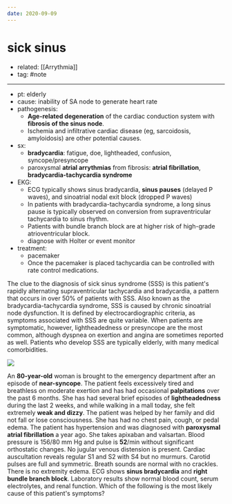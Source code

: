 ```yaml
---
date: 2020-09-09
---
```


# sick sinus

- related: [[Arrythmia]]
- tag: #note
---

<!-- sick sinus syndrome sx, pathophysiology, rx -->

- pt: elderly
- cause: inability of SA node to generate heart rate
- pathogenesis:
	- **Age-related degeneration** of the cardiac conduction system with **fibrosis of the sinus node**.
	- Ischemia and infiltrative cardiac disease (eg, sarcoidosis, amyloidosis) are other potential causes.
- sx:
	- **bradycardia**: fatigue, doe, lightheaded, confusion, syncope/presyncope
	- paroxysmal **atrial arrythmias** from fibrosis: **atrial fibrillation**, **bradycardia-tachycardia syndrome**
- EKG:
	- ECG typically shows sinus bradycardia, **sinus pauses** (delayed P waves), and sinoatrial nodal exit block (dropped P waves)
	- In patients with bradycardia-tachycardia syndrome, a long sinus pause is typically observed on conversion from supraventricular tachycardia to sinus rhythm.
	- Patients with bundle branch block are at higher risk of high-grade atrioventricular block.
	- diagnose with Holter or event monitor
- treatment:
	- pacemaker
	- Once the pacemaker is placed tachycardia can be controlled with rate control medications.

The clue to the diagnosis of sick sinus syndrome  (SSS) is this patient's rapidly alternating supraventricular tachycardia and bradycardia, a pattern that occurs in over 50% of patients with  SSS. Also known as the bradycardia-tachycardia syndrome, SSS is caused  by chronic sinoatrial node dysfunction. It is defined by  electrocardiographic criteria, as symptoms associated with SSS are quite variable. When patients are symptomatic, however, lightheadedness or  presyncope are the most common, although dyspnea on exertion and angina  are sometimes reported as well. Patients who develop SSS are typically  elderly, with many medical comorbidities.

![](https://photos.thisispiggy.com/file/wikiFiles/20200909203145_3.png)

An **80-year-old** woman is brought to the emergency department after an episode of **near-syncope**.  The patient feels excessively tired and breathless on moderate exertion and has had occasional **palpitations** over the past 6 months.  She has had several brief episodes of **lightheadedness** during the last 2 weeks, and while walking in a mall today, she felt extremely **weak and dizzy**.  The patient was helped by her family and did not fall or lose consciousness.  She has had no chest pain, cough, or pedal edema.  The patient has hypertension and was diagnosed with **paroxysmal atrial fibrillation** a year ago.  She takes apixaban and valsartan.  Blood pressure is 156/80 mm Hg and pulse is **52**/min without significant orthostatic changes.  No jugular venous distension is present.  Cardiac auscultation reveals regular S1 and S2 with S4 but no murmurs.  Carotid pulses are full and symmetric.  Breath sounds are normal with no crackles.  There is no extremity edema.  ECG shows **sinus bradycardia** and **right bundle branch block**.  Laboratory results show normal blood count, serum electrolytes, and renal function.  Which of the following is the most likely cause of this patient's symptoms?
